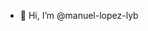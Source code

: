 - 👋 Hi, I’m @manuel-lopez-lyb

<!---
manuel-lopez-lyb/manuel-lopez-lyb is a ✨ special ✨ repository because its `README.md` (this file) appears on your GitHub profile.
You can click the Preview link to take a look at your changes.
--->
